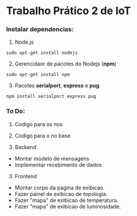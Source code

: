 # Trabalho Prático 2 de IoT

### Instalar dependencias:
1. Node.js
```
sudo apt-get install nodejs
```
2. Gerencidaor de pacotes do Nodejs (**npm**)
```
sudo apt-get install npm
```
3. Pacotes **serialport**, **express** e **pug**
```
npm install serialport express pug
```

### To Do:
1. Codigo para os nos

2. Codigo para o no base

3. Backend
- Montar modelo de mensagens
- Implementar recebimento de dados

3. Frontend 
- Montar corpo da pagina de exibicao.
- Fazer painel de exibicao de topologia.
- Fazer "mapa" de exibicao de temperatura.
- Fazer "mapa" de exibicao de luminosidade.  